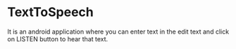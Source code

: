 # TextToSpeech
It is an android application where you can enter text in the edit text and click on LISTEN button to hear that text.
